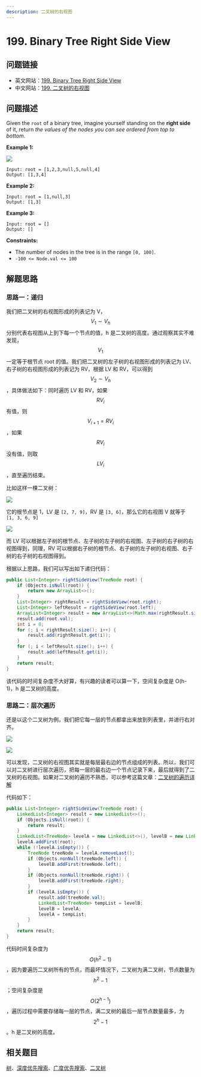 ```yaml
---
description: 二叉树的右视图
---
```


# 199. Binary Tree Right Side View

## 问题链接

* 英文网站：[199. Binary Tree Right Side View](https://leetcode.com/problems/binary-tree-right-side-view/)
* 中文网站：[199. 二叉树的右视图](https://leetcode-cn.com/problems/binary-tree-right-side-view/)

## 问题描述

Given the `root` of a binary tree, imagine yourself standing on the **right side** of it, return _the values of the nodes you can see ordered from top to bottom_.

**Example 1:**

![](../.gitbook/assets/tree.jpg)

```text
Input: root = [1,2,3,null,5,null,4]
Output: [1,3,4]
```

**Example 2:**

```text
Input: root = [1,null,3]
Output: [1,3]
```

**Example 3:**

```text
Input: root = []
Output: []
```

**Constraints:**

* The number of nodes in the tree is in the range `[0, 100]`.
* `-100 <= Node.val <= 100`

## 解题思路

### 思路一：递归

我们把二叉树的右视图形成的列表记为 V，$$V_1\sim V_h$$ 分别代表右视图从上到下每一个节点的值，h 是二叉树的高度。通过观察其实不难发现，$$V_1$$ 一定等于根节点 root 的值。我们把二叉树的左子树的右视图形成的列表记为 LV、右子树的右视图形成的列表记为 RV，根据 LV 和 RV，可以得到 $$V_2\sim V_h$$ ，具体做法如下：同时遍历 LV 和 RV，如果 $$RV_i$$ 有值，则 $$V_{i+1}=RV_i$$ ，如果 $$RV_i$$ 没有值，则取 $$LV_i$$，直至遍历结束。

比如这样一棵二叉树：

![](../.gitbook/assets/wei-xin-tu-pian-20210704161958.png)

它的根节点是 1，LV 是 `[2, 7, 9]`，RV 是 `[3, 6]`，那么它的右视图 V 就等于 `[1, 3, 6, 9]`

![](../.gitbook/assets/tu-pian-1%20%281%29.png)

而 LV 可以根据左子树的根节点、左子树的左子树的右视图、左子树的右子树的右视图得到，同理，RV 可以根据右子树的根节点、右子树的左子树的右视图、右子树的右子树的右视图得到。

根据以上思路，我们可以写出如下递归代码：

```java
public List<Integer> rightSideView(TreeNode root) {
    if (Objects.isNull(root)) {
        return new ArrayList<>();
    }
    List<Integer> rightResult = rightSideView(root.right);
    List<Integer> leftResult = rightSideView(root.left);
    ArrayList<Integer> result = new ArrayList<>(Math.max(rightResult.size(), leftResult.size()) + 1);
    result.add(root.val);
    int i = 0;
    for (; i < rightResult.size(); i++) {
        result.add(rightResult.get(i));
    }
    for (; i < leftResult.size(); i++) {
        result.add(leftResult.get(i));
    }
    return result;
}
```

该代码的时间复杂度不大好算，有兴趣的读者可以算一下，空间复杂度是 O\(h-1\)，h 是二叉树的高度。

### 思路二：层次遍历

还是以这个二叉树为例，我们把它每一层的节点都拿出来放到列表里，并进行右对齐。

![](../.gitbook/assets/wei-xin-tu-pian-20210704161958.png)

![](../.gitbook/assets/tu-pian-5.png)

可以发现，二叉树的右视图其实就是每层最右边的节点组成的列表。所以，我们可以对二叉树进行层次遍历，把每一层的最右边一个节点记录下来，最后就得到了二叉树的右视图。如果对二叉树的遍历不熟悉，可以参考这篇文章：[二叉树的遍历详解](https://blog.csdn.net/young2415/article/details/87467118)

代码如下：

```java
public List<Integer> rightSideView(TreeNode root) {
    LinkedList<Integer> result = new LinkedList<>();
    if (Objects.isNull(root)) {
        return result;
    }
    LinkedList<TreeNode> levelA = new LinkedList<>(), levelB = new LinkedList<>();
    levelA.addFirst(root);
    while (!levelA.isEmpty()) {
        TreeNode treeNode = levelA.removeLast();
        if (Objects.nonNull(treeNode.left)) {
            levelB.addFirst(treeNode.left);
        }
        if (Objects.nonNull(treeNode.right)) {
            levelB.addFirst(treeNode.right);
        }
        if (levelA.isEmpty()) {
            result.add(treeNode.val);
            LinkedList<TreeNode> tempList = levelB;
            levelB = levelA;
            levelA = tempList;
        }
    }
    return result;
}
```

代码时间复杂度为 $$O(h^2-1)$$，因为要遍历二叉树所有的节点，而最坏情况下，二叉树为满二叉树，节点数量为 $$h^2-1$$；空间复杂度是 $$O(2^{h-1})$$，遍历过程中需要存储每一层的节点，满二叉树的最后一层节点数量最多，为 $$2^h-1$$。h 是二叉树的高度。

## 相关题目

[树](https://leetcode.com/tag/tree/)、[深度优先搜索](https://leetcode.com/tag/depth-first-search/)、[广度优先搜索](https://leetcode.com/tag/breadth-first-search/)、[二叉树](https://leetcode.com/tag/binary-tree/)

